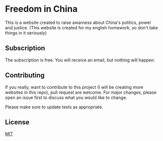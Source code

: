 # Freedom in China

This is a website created to raise awarness about China's politics, power and justice.
(This website is created for my english homework, so don't take things in it seriously)

## Subscription

The subscription is free. You will receive an email, but nothing will happen.

## Contributing

If you really, want to contribute to this project (I will be creating more websites in this repo), pull request are welcome. For major changes, please open an issue first to discuss what you would like to change.

Please make sure to update tests as appropriate.

## License

[MIT](https://choosealicense.com/licenses/mit/)
